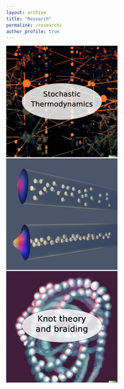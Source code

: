 ```yaml
---
layout: archive
title: "Research"
permalink: /research/
author_profile: true
---
```


[<img src='/images/StochTherm.png' width="300" height="300">](/research/stochastic_thermodynamics) [<img src='/images/BEC.png' width="300" height="300">](/research/active_matter) [<img src='/images/braided_polymer.png' width="300" height="300">](/research/knots_braids)
